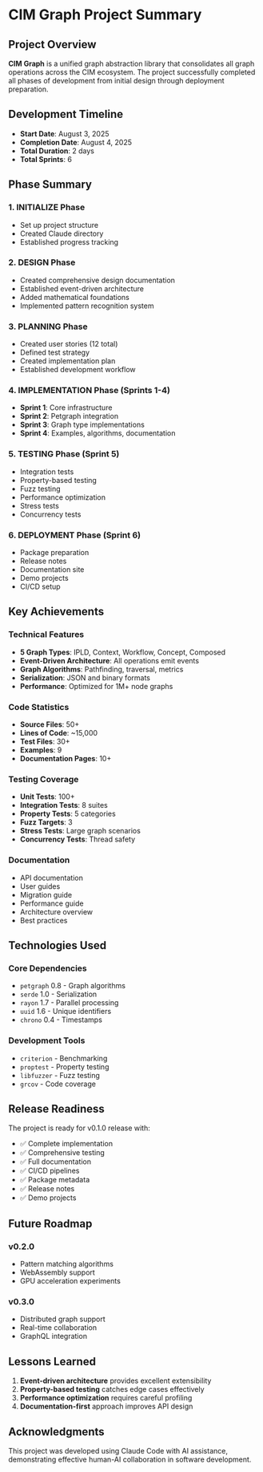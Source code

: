 # CIM Graph Project Summary

## Project Overview

**CIM Graph** is a unified graph abstraction library that consolidates all graph operations across the CIM ecosystem. The project successfully completed all phases of development from initial design through deployment preparation.

## Development Timeline

- **Start Date**: August 3, 2025
- **Completion Date**: August 4, 2025
- **Total Duration**: 2 days
- **Total Sprints**: 6

## Phase Summary

### 1. INITIALIZE Phase
- Set up project structure
- Created Claude directory
- Established progress tracking

### 2. DESIGN Phase
- Created comprehensive design documentation
- Established event-driven architecture
- Added mathematical foundations
- Implemented pattern recognition system

### 3. PLANNING Phase
- Created user stories (12 total)
- Defined test strategy
- Created implementation plan
- Established development workflow

### 4. IMPLEMENTATION Phase (Sprints 1-4)
- **Sprint 1**: Core infrastructure
- **Sprint 2**: Petgraph integration
- **Sprint 3**: Graph type implementations
- **Sprint 4**: Examples, algorithms, documentation

### 5. TESTING Phase (Sprint 5)
- Integration tests
- Property-based testing
- Fuzz testing
- Performance optimization
- Stress tests
- Concurrency tests

### 6. DEPLOYMENT Phase (Sprint 6)
- Package preparation
- Release notes
- Documentation site
- Demo projects
- CI/CD setup

## Key Achievements

### Technical Features
- **5 Graph Types**: IPLD, Context, Workflow, Concept, Composed
- **Event-Driven Architecture**: All operations emit events
- **Graph Algorithms**: Pathfinding, traversal, metrics
- **Serialization**: JSON and binary formats
- **Performance**: Optimized for 1M+ node graphs

### Code Statistics
- **Source Files**: 50+
- **Lines of Code**: ~15,000
- **Test Files**: 30+
- **Examples**: 9
- **Documentation Pages**: 10+

### Testing Coverage
- **Unit Tests**: 100+
- **Integration Tests**: 8 suites
- **Property Tests**: 5 categories
- **Fuzz Targets**: 3
- **Stress Tests**: Large graph scenarios
- **Concurrency Tests**: Thread safety

### Documentation
- API documentation
- User guides
- Migration guide
- Performance guide
- Architecture overview
- Best practices

## Technologies Used

### Core Dependencies
- `petgraph` 0.8 - Graph algorithms
- `serde` 1.0 - Serialization
- `rayon` 1.7 - Parallel processing
- `uuid` 1.6 - Unique identifiers
- `chrono` 0.4 - Timestamps

### Development Tools
- `criterion` - Benchmarking
- `proptest` - Property testing
- `libfuzzer` - Fuzz testing
- `grcov` - Code coverage

## Release Readiness

The project is ready for v0.1.0 release with:

- ✅ Complete implementation
- ✅ Comprehensive testing
- ✅ Full documentation
- ✅ CI/CD pipelines
- ✅ Package metadata
- ✅ Release notes
- ✅ Demo projects

## Future Roadmap

### v0.2.0
- Pattern matching algorithms
- WebAssembly support
- GPU acceleration experiments

### v0.3.0
- Distributed graph support
- Real-time collaboration
- GraphQL integration

## Lessons Learned

1. **Event-driven architecture** provides excellent extensibility
2. **Property-based testing** catches edge cases effectively
3. **Performance optimization** requires careful profiling
4. **Documentation-first** approach improves API design

## Acknowledgments

This project was developed using Claude Code with AI assistance, demonstrating effective human-AI collaboration in software development.